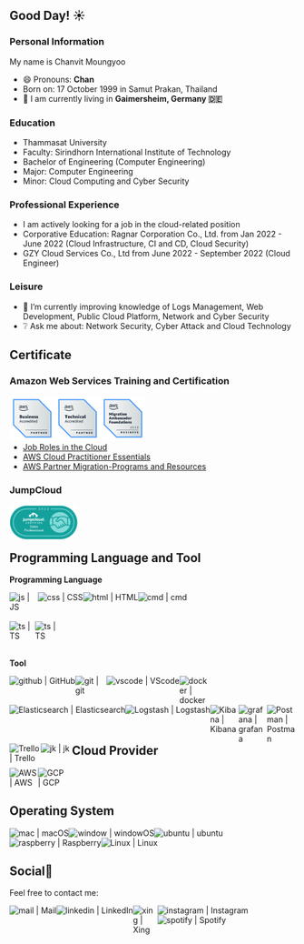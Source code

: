 ## Good Day! :sunny:

### Personal Information
My name is Chanvit Moungyoo
- 😄 Pronouns: **Chan**
- Born on: 17 October 1999 in Samut Prakan, Thailand
- 🔭 I am currently living in **Gaimersheim, Germany 🇩🇪**

### Education
- Thammasat University
- Faculty: Sirindhorn International Institute of Technology
- Bachelor of Engineering (Computer Engineering)
- Major: Computer Engineering
- Minor: Cloud Computing and Cyber Security

### Professional Experience
- I am actively looking for a job in the cloud-related position
- Corporative Education: Ragnar Corporation Co., Ltd. from Jan 2022 - June 2022 (Cloud Infrastructure, CI and CD, Cloud Security)
- GZY Cloud Services Co., Ltd from June 2022 - September 2022 (Cloud Engineer)

### Leisure
- 🌱 I’m currently improving knowledge of Logs Management, Web Development, Public Cloud Platform, Network and Cyber Security
- ❔ Ask me about: Network Security, Cyber Attack and Cloud Technology

## Certificate

### Amazon Web Services Training and Certification

[<img align="left" alt="aws | aws_accri_business" width="80px" src="Assets/AWS/badge2.png" />](https://www.credly.com/badges/a677e930-6cc3-4f1d-852a-698cfd17bd16/public_url)
[<img align="left" alt="aws | aws_accri_tech" width="80px" src="Assets/AWS/badge1.png" />](https://www.credly.com/badges/67cc11b6-3654-4b8b-9825-794a6bfb6cd0?source=linked_in_profile)
[<img align="left" alt="aws | aws_migration" width="80px" src="Assets/AWS/badge3.png" />](https://www.credly.com/badges/8fc09392-8f30-4b18-8ff2-5887fa2896f3/public_url) <br><br><br>
<br>
* [Job Roles in the Cloud](Assets/AWS/AWS_Certificate_3.pdf)
* [AWS Cloud Practitioner Essentials](Assets/AWS/AWS_Certificate_4pdf.pdf)
* [AWS Partner Migration-Programs and Resources](Assets/AWS/AWS_Certificate_5.pdf)


<!-- * Job Roles in the Cloud -->
<!-- * AWS Cloud Practitioner Essentials
* AWS Partner Migration-Programs and Resources -->
### JumpCloud
 [<img align="left" alt="jumpcloud | jumpcloud" width="120px" src="Assets/JumpCloud/Badge.png" />](https://university.jumpcloud.com/certificates/9uu3vrfagd)
<br>
<br>
<br>
## Programming Language and Tool

 **Programming Language**

<img align="left" alt="js | JS" width="50px" src="https://img.icons8.com/?size=512&id=108784&format=png" />

<img align="left" alt="css | CSS" width="px" src="https://img.icons8.com/color/48/000000/css3.png" />
<img align="left" alt="html | HTML" width="px" src="https://img.icons8.com/color/48/000000/source-code.png" />
<img align="left" alt="cmd | cmd" width="px" src="https://img.icons8.com/fluency/48/000000/console.png" /> <br> <br> <br>
<img align="left" alt="ts | TS" width="45px" src="https://img.icons8.com/?size=512&id=13441&format=png" />
<img align="left" alt="ts | TS" width="40px" src="https://cdn-icons-png.flaticon.com/128/5968/5968381.png" />


<br>
<br>
<br>


**Tool**

<img align="left" alt="github | GitHub" width="px" src="https://img.icons8.com/fluency/48/000000/github.png" />
<img align="left" alt="git | git" width="55px" src="https://img.icons8.com/?size=512&id=20906&format=png" />
<img align="left" alt="vscode | VScode" width="px" src="https://img.icons8.com/color/48/000000/visual-studio-code-2019.png" />

<img align="left" alt="docker | docker" width="55px" src="https://img.icons8.com/?size=512&id=22813&format=png" />
<img align="left" alt="Elasticsearch | Elasticsearch" width="px" src="https://img.icons8.com/color/48/000000/elasticsearch.png" />
<img align="left" alt="Logstash | Logstash" width="px" src="https://img.icons8.com/color/48/000000/logstash.png" />
<img align="left" alt="Kibana | Kibana" width="50px" src="https://img.icons8.com/?size=512&id=viVPreeQBfSH&format=png" />

<br>
<br>
<br>
<img align="left" alt="grafana | grafana" width="50px" src="https://img.icons8.com/?size=512&id=9uVrNMu3Zx1K&format=png" />
<img align="left" alt="Postman | Postman" width="50px" src="https://www.vectorlogo.zone/logos/getpostman/getpostman-icon.svg" />
<img align="left" alt="Trello | Trello" width="55px" src="https://img.icons8.com/?size=512&id=21049&format=png" />
<img align="left" alt="jk | jk" width="55px" src="https://img.icons8.com/?size=512&id=39292&format=png" />
<br>
<br>

## Cloud Provider
<img align="left" alt="AWS | AWS" width="50px" src="https://img.icons8.com/?size=512&id=33039&format=png" />
<img align="left" alt="GCP | GCP" width="50px" src="https://img.icons8.com/?size=512&id=20774&format=png" />

<br>
<br>

## Operating System

<img align="left" alt="mac | macOS" width="px" src="https://img.icons8.com/color/48/000000/mac-logo.png" />
<img align="left" alt="window | windowOS" width="px" src="https://img.icons8.com/color/50/000000/windows-10.png" />
<img align="left" alt="ubuntu | ubuntu" width="px" src="https://img.icons8.com/color/48/000000/ubuntu--v1.png" />
<img align="left" alt="raspberry | Raspberry" width="px" src="https://img.icons8.com/color/48/000000/raspberry-pi.png" />
<img align="left" alt="Linux | Linux" width="px" src="https://img.icons8.com/color/48/000000/linux--v1.png" />
<br><br>

## Social📱

Feel free to contact me:

[<img align="left" alt="mail | Mail" width="px" src="https://img.icons8.com/color/48/000000/apple-mail.png" />](mailto:chanvit.moungyoo@web.de)
[<img align="left" alt="linkedin | LinkedIn" width="px" src="https://img.icons8.com/fluency/48/000000/linkedin.png" />](https://www.linkedin.com/in/chanvitbkk/)
[<img align="left" alt="xing | Xing" width="43px" src="https://icon-library.com/images/xing-icon/xing-icon-6.jpg" />](https://www.xing.com/profile/Chanvit_Moungyoo)
[<img align="left" alt="instagram | Instagram" width="px" src="https://img.icons8.com/fluency/48/000000/instagram-new.png" />](https://www.instagram.com/ichbinchan.sh/)
[<img align="left" alt="spotify | Spotify" width="px" src="https://img.icons8.com/color/48/000000/spotify--v3.png" />](https://open.spotify.com/playlist/5kuWj9GkAIwU8cJ3rSQpGN?si=15090551fb6a4fe1/)
